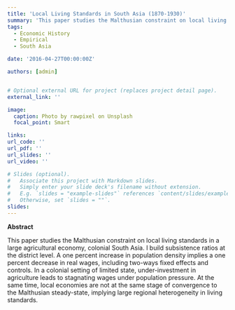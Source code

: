 ```yaml
---
title: 'Local Living Standards in South Asia (1870-1930)'
summary: 'This paper studies the Malthusian constraint on local living standards in colonial South Asia, based on a novel district-level dataset of subsistence ratios.'
tags:
  - Economic History
  - Empirical
  - South Asia

date: '2016-04-27T00:00:00Z'

authors: [admin]


# Optional external URL for project (replaces project detail page).
external_link: ''

image:
  caption: Photo by rawpixel on Unsplash
  focal_point: Smart

links:
url_code: ''
url_pdf: ''
url_slides: ''
url_video: ''

# Slides (optional).
#   Associate this project with Markdown slides.
#   Simply enter your slide deck's filename without extension.
#   E.g. `slides = "example-slides"` references `content/slides/example-slides.md`.
#   Otherwise, set `slides = ""`.
slides: 
---
```


**Abstract**

This paper studies the Malthusian constraint on local living standards in a large agricultural economy, colonial South Asia. I build subsistence ratios at the district level. A one percent increase in population density implies a one percent decrease in real wages, including two-ways fixed effects and controls. In a colonial setting of limited state, under-investment in agriculture leads to stagnating wages under population pressure. At the same time, local economies are not at the same stage of convergence to the Malthusian steady-state, implying large regional heterogeneity in living standards.
